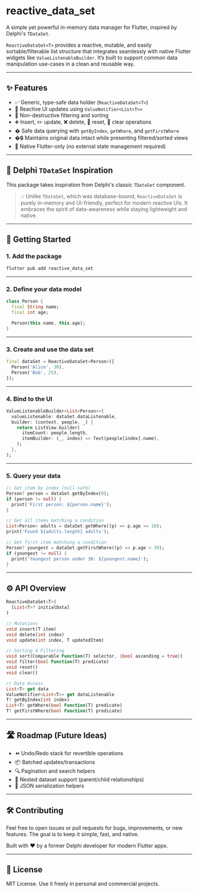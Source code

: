 # reactive_data_set

A simple yet powerful in-memory data manager for Flutter, inspired by Delphi's `TDataSet`.

`ReactiveDataSet<T>` provides a reactive, mutable, and easily sortable/filterable list structure that integrates seamlessly with native Flutter widgets like `ValueListenableBuilder`. It’s built to support common data manipulation use-cases in a clean and reusable way.

---

## ✨ Features

- ✅ Generic, type-safe data holder (`ReactiveDataSet<T>`)
- 🔄 Reactive UI updates using `ValueNotifier<List<T>>`
- 🧹 Non-destructive filtering and sorting
- ➕ Insert, ✏️ update, ❌ delete, 🔁 reset, 🧽 clear operations
- � Safe data querying with `getByIndex`, `getWhere`, and `getFirstWhere`
- �🔒 Maintains original data intact while presenting filtered/sorted views
- 🧩 Native Flutter-only (no external state management required)

---

## 🧠 Delphi `TDataSet` Inspiration

This package takes inspiration from Delphi's classic `TDataSet` component.

> 💡 Unlike `TDataSet`, which was database-bound, `ReactiveDataSet` is purely in-memory and UI-friendly, perfect for modern reactive UIs. It embraces the spirit of data-awareness while staying lightweight and native.

---

## 🚀 Getting Started

### 1. Add the package

```bash
flutter pub add reactive_data_set
```

---

### 2. Define your data model

```dart
class Person {
  final String name;
  final int age;

  Person(this.name, this.age);
}
```

---

### 3. Create and use the data set

```dart
final dataSet = ReactiveDataSet<Person>([
  Person('Alice', 30),
  Person('Bob', 25),
]);
```

---

### 4. Bind to the UI

```dart
ValueListenableBuilder<List<Person>>(
  valueListenable: dataSet.dataListenable,
  builder: (context, people, _) {
    return ListView.builder(
      itemCount: people.length,
      itemBuilder: (_, index) => Text(people[index].name),
    );
  },
);
```

---

### 5. Query your data

```dart
// Get item by index (null-safe)
Person? person = dataSet.getByIndex(0);
if (person != null) {
  print('First person: ${person.name}');
}

// Get all items matching a condition
List<Person> adults = dataSet.getWhere((p) => p.age >= 18);
print('Found ${adults.length} adults');

// Get first item matching a condition
Person? youngest = dataSet.getFirstWhere((p) => p.age < 30);
if (youngest != null) {
  print('Youngest person under 30: ${youngest.name}');
}
```

---

## ⚙️ API Overview

```dart
ReactiveDataSet<T>(
  [List<T>? initialData]
)

// Mutations
void insert(T item)
void delete(int index)
void update(int index, T updatedItem)

// Sorting & Filtering
void sort(Comparable Function(T) selector, {bool ascending = true})
void filter(bool Function(T) predicate)
void reset()
void clear()

// Data Access
List<T> get data
ValueNotifier<List<T>> get dataListenable
T? getByIndex(int index)
List<T> getWhere(bool Function(T) predicate)
T? getFirstWhere(bool Function(T) predicate)
```

---

## 🛣️ Roadmap (Future Ideas)

- ⏪ Undo/Redo stack for revertible operations
- 📦 Batched updates/transactions
- 🔍 Pagination and search helpers
- 🔗 Nested dataset support (parent/child relationships)
- 🧾 JSON serialization helpers

---

## 🛠 Contributing

Feel free to open issues or pull requests for bugs, improvements, or new features. The goal is to keep it simple, fast, and native.

Built with ❤️ by a former Delphi developer for modern Flutter apps.

---

## 📄 License

MIT License. Use it freely in personal and commercial projects.
